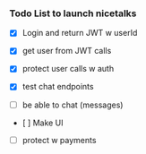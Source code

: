 ### Todo List to launch nicetalks

* [x] Login and return JWT w userId
* [x] get user from JWT calls

* [x] protect user calls w auth
* [x] test chat endpoints

- [ ] be able to chat (messages)

- [ ] Make UI

* [ ] protect w payments
